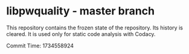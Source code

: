# libpwquality - master branch

This repository contains the frozen state of the repository.
Its history is cleared. It is used only for static code
analysis with Codacy.

Commit Time: 1734558924